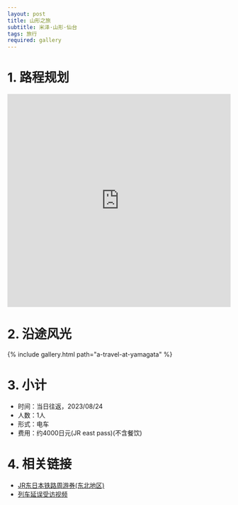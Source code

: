 ```yaml
---
layout: post
title: 山形之旅
subtitle: 米泽·山形·仙台
tags: 旅行
required: gallery
---
```


# 1. 路程规划

<iframe src="https://www.google.com/maps/d/u/3/embed?mid=1AfOMdv4F_UvSCYp1ceSgFvM6EuWcS4c&ehbc=2E312F&noprof=1" width="100%" height="480" style="border:0;" loading="lazy"></iframe>

# 2. 沿途风光

{% include gallery.html path="a-travel-at-yamagata" %}

# 3. 小计

- 时间：当日往返，2023/08/24
- 人数：1人
- 形式：电车
- 费用：约4000日元(JR east pass)(不含餐饮)

# 4. 相关链接

- [JR东日本铁路周游券(东北地区)](https://www.jreast.co.jp/multi/zh-CHS/pass/eastpass_t.html)
- [列车延误受访视频](https://www.youtube.com/watch?v=tZtk7-OW2K4)
